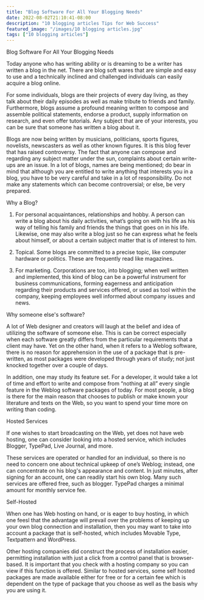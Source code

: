```yaml
---
title: "Blog Software For All Your Blogging Needs"
date: 2022-08-02T21:10:41-08:00
description: "10 blogging articles Tips for Web Success"
featured_image: "/images/10 blogging articles.jpg"
tags: ["10 blogging articles"]
---
```


Blog Software For All Your Blogging Needs

Today anyone who has writing ability or is dreaming to be a writer has written a blog in the net. There are blog soft wares that are simple and easy to use and a technically inclined and challenged individuals can easily acquire a blog online. 

For some individuals, blogs are their projects of every day living, as they talk about their daily episodes as well as make tribute to friends and family. Furthermore, blogs assume a profound meaning written to compose and assemble political statements, endorse a product, supply information on research, and even offer tutorials. Any subject that are of your interests, you can be sure that someone has written a blog about it.

Blogs are now being written by musicians, politicians, sports figures, novelists, newscasters as well as other known figures. It is this blog fever that has raised controversy. The fact that anyone can compose and regarding any subject matter under the sun, complaints about certain write-ups are an issue. In a lot of blogs, names are being mentioned; do bear in mind that although you are entitled to write anything that interests you in a blog, you have to be very careful and take in a lot of responsibility. Do not make any statements which can become controversial; or else, be very prepared.

Why a Blog?

1.	For personal acquaintances, relationships and hobby. A person can write a blog about his daily activities, what’s going on with his life as his way of telling his family and friends the things that goes on in his life. Likewise, one may also write a blog just so he can express what he feels about himself, or about a certain subject matter that is of interest to him.

2.	Topical. Some blogs are committed to a precise topic, like computer hardware or politics. These are frequently read like magazines. 

3.	For marketing.  Corporations are too, into blogging; when well written and implemented, this kind of blog can be a powerful instrument for business communications, forming eagerness and anticipation regarding their products and services offered, or used as tool within the company, keeping employees well informed about company issues and news.

Why someone else's software?

A lot of Web designer and creators will laugh at the belief and idea of utilizing the software of someone else. This is can be correct especially when each software greatly differs from the particular requirements that a client may have. Yet on the other hand, when it refers to a Weblog software, there is no reason for apprehension in the use of a package that is pre-written, as most packages were developed through years of study; not just knocked together over a couple of days.

In addition, one may study its feature set. For a developer, it would take a lot of time and effort to write and compose from “nothing at all” every single feature in the Weblog software packages of today. For most people, a blog is there for the main reason that chooses to publish or make known your literature and texts on the Web, so you want to spend your time more on writing than coding.

Hosted Services

If one wishes to start broadcasting on the Web, yet does not have web hosting, one can consider looking into a hosted service, which includes Blogger, TypePad, Live Journal, and more. 

These services are operated or handled for an individual, so there is no need to concern one about technical upkeep of one’s Weblog; instead, one can concentrate on his blog's appearance and content. In just minutes, after signing for an account, one can readily start his own blog.  Many such services are offered free, such as blogger.  TypePad charges a minimal amount for monthly service fee. 

Self-Hosted

When one has Web hosting on hand, or is eager to buy hosting, in which one feesl that the advantage will prevail over the problems of keeping up your own blog connection and installation, then you may want to take into account a package that is self-hosted, which includes Movable Type, Textpattern and WordPress. 

Other hosting companies did construct the process of installation easier, permitting installation with just a click from a control panel that is browser-based. It is important that you check with a hosting company so you can view if this function is offered. Similar to hosted services, some self hosted packages are made available either for free or for a certain fee which is dependent on the type of package that you choose as well as the basis why you are using it. 



